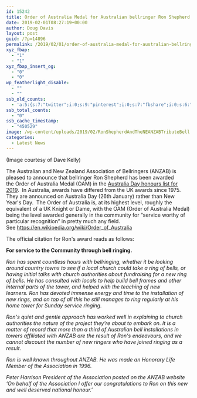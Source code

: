 ```yaml
---
id: 15242
title: Order of Australia Medal for Australian bellringer Ron Shepherd
date: 2019-02-01T08:27:19+00:00
author: Doug Davis
layout: post
guid: /?p=14896
permalink: /2019/02/01/order-of-australia-medal-for-australian-bellringer-ron-shepherd/
xyz_fbap:
  - "1"
  - "1"
xyz_fbap_insert_og:
  - "0"
  - "0"
wp_featherlight_disable:
  - ""
  - ""
ssb_old_counts:
  - 'a:5:{s:7:"twitter";i:0;s:9:"pinterest";i:0;s:7:"fbshare";i:0;s:6:"reddit";i:0;s:6:"tumblr";N;}'
ssb_total_counts:
  - "0"
ssb_cache_timestamp:
  - "450529"
image: /wp-content/uploads/2019/02/RonShepherdAndTheNEANZABTributeBell.jpg
categories:
  - Latest News
---
```

(Image courtesy of Dave Kelly)

The Australian and New Zealand Association of Bellringers (ANZAB) is pleased to announce that bellringer Ron Shepherd has been awarded the Order of Australia Medal (OAM) in the <a href="https://www.gg.gov.au/australia-day-2019-honours-list" target="_blank" rel="noopener noreferrer">Australia Day honours list for 2019</a>.  In Australia, awards have differed from the UK awards since 1975.  They are announced on Australia Day (26th January) rather than New Year&apos;s Day.  The Order of Australia is, at its highest level, roughly the equivalent of a UK Knight or Dame, with the OAM (Order of Australia Medal) being the level awarded generally in the community for &#8220;service worthy of particular recognition&#8221; in pretty much any field.  See <a href="https://en.wikipedia.org/wiki/Order_of_Australia" target="_blank" rel="noopener noreferrer">https://en.wikipedia.org/wiki/Order_of_Australia</a>

The official citation for Ron&apos;s award reads as follows:

**For service to the Community through bell ringing.**

_Ron has spent countless hours with bellringing, whether it be looking around country towns to see if a local church could take a ring of bells, or having initial talks with church authorities about fundraising for a new ring of bells. He has consulted with locals to help build bell frames and other internal parts of the tower, and helped with the teaching of new learners. Ron has devoted immense energy and time to the installation of new rings, and on top of all this he still manages to ring regularly at his home tower for Sunday service ringing._

_Ron&apos;s quiet and gentle approach has worked well in explaining to church authorities the nature of the project they’re about to embark on. It is a matter of record that more than a third of Australian bell installations in towers affiliated with ANZAB are the result of Ron&apos;s endeavours, and we cannot discount the number of new ringers who have joined ringing as a result._

_Ron is well known throughout ANZAB. He was made an Honorary Life Member of the Association in 1996._

_Peter Harrison President of the Association posted on the ANZAB website ‘On behalf of the Association I offer our congratulations to Ron on this new and well deserved national honour.’_
